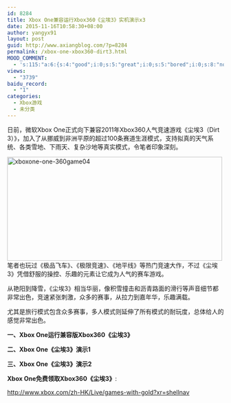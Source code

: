 ```yaml
---
id: 8284
title: Xbox One兼容运行Xbox360《尘埃3》实机演示x3
date: 2015-11-16T10:58:30+08:00
author: yangyx91
layout: post
guid: http://www.axiangblog.com/?p=8284
permalink: /xbox-one-xbox360-dirt3.html
MOOD_COMMENT:
  - 's:115:"a:6:{s:4:"good";i:0;s:5:"great";i:0;s:5:"bored";i:0;s:8:"nonsense";i:0;s:13:"notunderstand";i:0;s:7:"passing";i:0;}";'
views:
  - "3739"
baidu_record:
  - "1"
categories:
  - Xbox游戏
  - 未分类
---
```

日前，微软Xbox One正式向下兼容2011年Xbox360人气竞速游戏《尘埃3（Dirt 3）》，加入了从挪威到非洲平原的超过100条赛道生涯模式，支持拟真的天气系统、各类雪地、下雨天、复杂沙地等真实模式，令笔者印象深刻。

<a href="http://www.axiangblog.com/wp-content/uploads/2015/11/xboxone-one-360game04.jpg" target="_blank"  rel="nofollow" ><img loading="lazy" class="aligncenter size-full wp-image-8279" src="http://www.axiangblog.com/wp-content/uploads/2015/11/xboxone-one-360game04.jpg" alt="xboxone-one-360game04" width="500" height="242" /></a><!--more-->笔者也玩过《极品飞车》、《极限竞速》、《地平线》等热门竞速大作，不过《尘埃3》凭借舒服的操控、乐趣的元素让它成为人气的赛车游戏。

从艳阳到降雪，《尘埃3》相当华丽，像积雪撞击和沥青路面的滑行等声音细节都非常出色，竞速紧张刺激，众多的赛事，从拉力到嘉年华，乐趣满载。

尤其是旅行模式包含众多赛事，多人模式则延伸了所有模式的耐玩度，总体给人的感觉非常出色。

**一、Xbox One运行兼容版Xbox360《尘埃3》**



**二、Xbox One《尘埃3》演示1**



**三、Xbox One《尘埃3》演示2**



**Xbox One免费领取Xbox360《尘埃3》**:

<a href="http://www.xbox.com/zh-HK/Live/games-with-gold?xr=shellnav" target="_blank" rel="nofollow" >http://www.xbox.com/zh-HK/Live/games-with-gold?xr=shellnav</a>